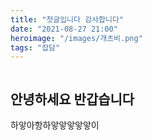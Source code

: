```yaml
---
title: "첫글입니다 감사합니다"
date: "2021-08-27 21:00"
heroimage: "/images/개츠비.png"
tags: "잡담"
---
```


```toc

```

## 안녕하세요 반갑습니다

하앟아항하앟앟앟앟앟이
